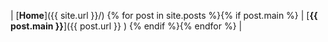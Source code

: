 | [**Home**]({{ site.url }}/) {% for post in site.posts %}{% if post.main  %} | [**{{ post.main }}**]({{ post.url }} )  {% endif %}{% endfor %} |